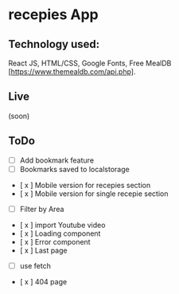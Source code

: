 # recepies App

## Technology used:

React JS, HTML/CSS, Google Fonts, Free MealDB [https://www.themealdb.com/api.php].

## Live

(soon)

## ToDo

- [ ] Add bookmark feature
- [ ] Bookmarks saved to localstorage
- [ x ] Mobile version for recepies section
- [ x ] Mobile version for single recepie section
- [ ] Filter by Area
- [ x ] import Youtube video
- [ x ] Loading component
- [ x ] Error component
- [ x ] Last page
- [ ] use fetch
- [ x ] 404 page
